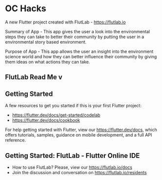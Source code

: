 # OC Hacks

A new Flutter project created with FlutLab - https://flutlab.io

Summary of App - This app gives the user a look into the environmental steps they can take to better their community by putting the user
                 in a environmental story based environment.

Purpose of App - This app allows the user an insight into the environment science world and how they can better influence their community
                 by giving them ideas on what actions they can take.



## FlutLab Read Me v
## Getting Started

A few resources to get you started if this is your first Flutter project:

- https://flutter.dev/docs/get-started/codelab
- https://flutter.dev/docs/cookbook

For help getting started with Flutter, view our
https://flutter.dev/docs, which offers tutorials,
samples, guidance on mobile development, and a full API reference.

## Getting Started: FlutLab - Flutter Online IDE

- How to use FlutLab? Please, view our https://flutlab.io/docs
- Join the discussion and conversation on https://flutlab.io/residents
